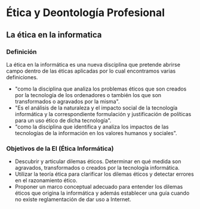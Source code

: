 # Ética y Deontología Profesional

## La ética en la informatica

### Definición

La ética en la informática es una nueva disciplina que pretende abrirse campo dentro
de las éticas aplicadas por lo cual encontramos varias definiciones.

- "como la disciplina que analiza los problemas éticos que son creados por la
tecnología de los ordenadores o también los que son transformados o agravados por la
misma".
- "Es el análisis de la naturaleza y el impacto social de la tecnología informática y la
correspondiente formulación y justificación de políticas para un uso ético de dicha
tecnología".
- "como la disciplina que identifica y analiza los impactos de
las tecnologías de la información en los valores humanos y sociales".


###  Objetivos de la EI (Ética Informática)

- Descubrir y articular dilemas éticos. Determinar en qué medida son agravados, transformados o creados por la tecnología
informática. 
- Utilizar la teoría ética para clarificar los dilemas éticos y detectar errores en el
razonamiento ético. 
- Proponer un marco conceptual adecuado para entender los dilemas éticos que origina
la informática y además establecer una guía cuando no existe reglamentación de dar
uso a Internet. 